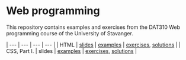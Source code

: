 # Web programming

This repository contains examples and exercises from the DAT310 Web programming course of the University of Stavanger.

| --- | --- | --- | --- |
| HTML          | [slides](https://speakerdeck.com/kbalog/web-programming-html) | [examples](examples/html) | [exercises](exercises/html), [solutions](solutions/html) |
| CSS, Part I.  | slides | [examples](examples/css-p1) | [exercises](exercises/css-p1), [solutions](solutions/css-p1) |
